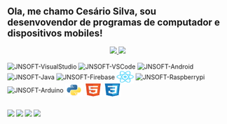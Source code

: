 ## Ola, me chamo Cesário Silva, sou desenvovendor de programas de computador e dispositivos mobiles!

<div align="center">
  <a href="https://github.com/jnsoftdev">
    <img height="120em" src="https://github-readme-stats.vercel.app/api?username=jnsoftdev&show_icons=true&theme=dracula&include_all_commits=true&count_private=true"/>
    <img height="120em" src="https://github-readme-stats.vercel.app/api/top-langs/?username=jnsoftdev&layout=compact&langs_count=7&theme=dracula"/>
  </a>
</div>

<div style="display: inline_block"><br>
  <img align="center" alt="JNSOFT-VisualStudio" height="30" width="40" src="https://cdn.jsdelivr.net/gh/devicons/devicon/icons/visualstudio/visualstudio-plain.svg">    
  <img align="center" alt="JNSOFT-VSCode" height="30" width="40" src="https://cdn.jsdelivr.net/gh/devicons/devicon/icons/vscode/vscode-original.svg">
  <img align="center" alt="JNSOFT-Android" height="30" width="40" src="https://cdn.jsdelivr.net/gh/devicons/devicon/icons/androidstudio/androidstudio-original.svg">
  <img align="center" alt="JNSOFT-Java" height="30" width="40" src="https://cdn.jsdelivr.net/gh/devicons/devicon/icons/java/java-original.svg">
  <img align="center" alt="JNSOFT-Firebase" height="30" width="40" src="https://cdn.jsdelivr.net/gh/devicons/devicon/icons/firebase/firebase-plain.svg">
  <img align="center" alt="JNSOFT-React" height="30" width="40" src="https://raw.githubusercontent.com/devicons/devicon/master/icons/react/react-original.svg">
  <img align="center" alt="JNSOFT-Raspberrypi" height="30" width="40" src="https://cdn.jsdelivr.net/gh/devicons/devicon/icons/raspberrypi/raspberrypi-original.svg">
  <img align="center" alt="JNSOFT-Arduino" height="30" width="40" src="https://cdn.jsdelivr.net/gh/devicons/devicon/icons/arduino/arduino-original-wordmark.svg">
  <img align="center" alt="JNSOFT-Python" height="30" width="40" src="https://raw.githubusercontent.com/devicons/devicon/master/icons/python/python-original.svg">

  <img align="center" alt="JNSOFT-HTML" height="30" width="40" src="https://raw.githubusercontent.com/devicons/devicon/master/icons/html5/html5-original.svg">
  <img align="center" alt="JNSOFT-CSS" height="30" width="40" src="https://raw.githubusercontent.com/devicons/devicon/master/icons/css3/css3-original.svg">
        
</div>

  ##
  
  <div> 
  <a href="https://www.youtube.com/channel/UChQSNxINQJ7PVwuHPqbvlYw" target="_blank"><img src="https://img.shields.io/badge/YouTube-FF0000?style=for-the-badge&logo=youtube&logoColor=white" target="_blank"></a>
  <a href="https://www.instagram.com/nenosilva_oficial" target="_blank"><img src="https://img.shields.io/badge/-Instagram-%23E4405F?style=for-the-badge&logo=instagram&logoColor=white" target="_blank"></a>
  <a href = "mailto:jnsoftinformatica@gmail.com"><img src="https://img.shields.io/badge/-Gmail-%23333?style=for-the-badge&logo=gmail&logoColor=white" target="_blank"></a>
  <a href=https://www.linkedin.com/in/ces%C3%A1rio-silva-244520243" target="_blank"><img src="https://img.shields.io/badge/-LinkedIn-%230077B5?style=for-the-badge&logo=linkedin&logoColor=white" target="_blank"></a> 
 
  
 
</div>
  
  
  
